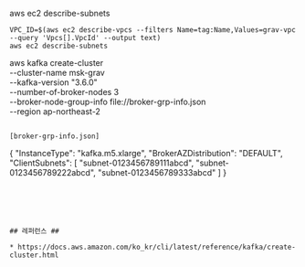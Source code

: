 
aws ec2 describe-subnets


```
VPC_ID=$(aws ec2 describe-vpcs --filters Name=tag:Name,Values=grav-vpc --query 'Vpcs[].VpcId' --output text)
aws ec2 describe-subnets
```



aws kafka create-cluster \
--cluster-name msk-grav \
--kafka-version "3.6.0" \
--number-of-broker-nodes 3 \
--broker-node-group-info file://broker-grp-info.json \
--region ap-northeast-2
```

[broker-grp-info.json]
```
{
    "InstanceType": "kafka.m5.xlarge",
    "BrokerAZDistribution": "DEFAULT",
    "ClientSubnets": [
        "subnet-0123456789111abcd",
        "subnet-0123456789222abcd",
        "subnet-0123456789333abcd"
    ]
}
```





## 레퍼런스 ##

* https://docs.aws.amazon.com/ko_kr/cli/latest/reference/kafka/create-cluster.html
